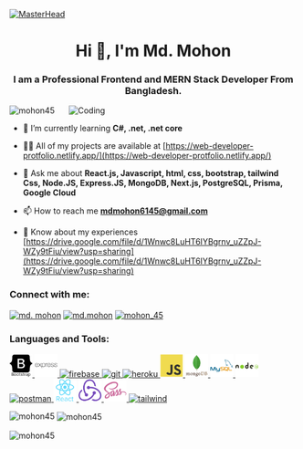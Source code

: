 [![MasterHead](https://i.ibb.co/5jfcL2y/giphy.gif)](https://rishavchanda.io)
<h1 align="center">Hi 👋, I'm Md. Mohon</h1>
<h3 align="center">I am a Professional Frontend and MERN Stack Developer From Bangladesh.</h3>
<img align="right" alt="Coding" width="400" src="https://cdn.dribbble.com/users/1059583/screenshots/4171367/coding-freak.gif">

<p align="left"> <img src="https://komarev.com/ghpvc/?username=mohon45&label=Profile%20views&color=0e75b6&style=flat" alt="mohon45" /> </p>

- 🌱 I’m currently learning **C#, .net, .net core**

- 👨‍💻 All of my projects are available at [https://web-developer-protfolio.netlify.app/](https://web-developer-protfolio.netlify.app/)

- 💬 Ask me about **React.js, Javascript, html, css, bootstrap, tailwind Css, Node.JS, Express.JS, MongoDB, Next.js, PostgreSQL, Prisma, Google Cloud**

- 📫 How to reach me **mdmohon6145@gmail.com**

- 📄 Know about my experiences [https://drive.google.com/file/d/1Wnwc8LuHT6IYBgrnv_uZZpJ-WZy9tFiu/view?usp=sharing](https://drive.google.com/file/d/1Wnwc8LuHT6IYBgrnv_uZZpJ-WZy9tFiu/view?usp=sharing)

<h3 align="left">Connect with me:</h3>
<p align="left">
<a href="https://linkedin.com/in/md. mohon" target="blank"><img align="center" src="https://raw.githubusercontent.com/rahuldkjain/github-profile-readme-generator/master/src/images/icons/Social/linked-in-alt.svg" alt="md. mohon" height="30" width="40" /></a>
<a href="https://fb.com/md.mohon" target="blank"><img align="center" src="https://raw.githubusercontent.com/rahuldkjain/github-profile-readme-generator/master/src/images/icons/Social/facebook.svg" alt="md.mohon" height="30" width="40" /></a>
<a href="https://instagram.com/mohon_45" target="blank"><img align="center" src="https://raw.githubusercontent.com/rahuldkjain/github-profile-readme-generator/master/src/images/icons/Social/instagram.svg" alt="mohon_45" height="30" width="40" /></a>
</p>

<h3 align="left">Languages and Tools:</h3>
<p align="left"> <a href="https://getbootstrap.com" target="_blank" rel="noreferrer"> <img src="https://raw.githubusercontent.com/devicons/devicon/master/icons/bootstrap/bootstrap-plain-wordmark.svg" alt="bootstrap" width="40" height="40"/> </a> <a href="https://expressjs.com" target="_blank" rel="noreferrer"> <img src="https://raw.githubusercontent.com/devicons/devicon/master/icons/express/express-original-wordmark.svg" alt="express" width="40" height="40"/> </a> <a href="https://firebase.google.com/" target="_blank" rel="noreferrer"> <img src="https://www.vectorlogo.zone/logos/firebase/firebase-icon.svg" alt="firebase" width="40" height="40"/> </a> <a href="https://git-scm.com/" target="_blank" rel="noreferrer"> <img src="https://www.vectorlogo.zone/logos/git-scm/git-scm-icon.svg" alt="git" width="40" height="40"/> </a> <a href="https://heroku.com" target="_blank" rel="noreferrer"> <img src="https://www.vectorlogo.zone/logos/heroku/heroku-icon.svg" alt="heroku" width="40" height="40"/> </a> <a href="https://developer.mozilla.org/en-US/docs/Web/JavaScript" target="_blank" rel="noreferrer"> <img src="https://raw.githubusercontent.com/devicons/devicon/master/icons/javascript/javascript-original.svg" alt="javascript" width="40" height="40"/> </a> <a href="https://www.mongodb.com/" target="_blank" rel="noreferrer"> <img src="https://raw.githubusercontent.com/devicons/devicon/master/icons/mongodb/mongodb-original-wordmark.svg" alt="mongodb" width="40" height="40"/> </a> <a href="https://www.mysql.com/" target="_blank" rel="noreferrer"> <img src="https://raw.githubusercontent.com/devicons/devicon/master/icons/mysql/mysql-original-wordmark.svg" alt="mysql" width="40" height="40"/> </a> <a href="https://nodejs.org" target="_blank" rel="noreferrer"> <img src="https://raw.githubusercontent.com/devicons/devicon/master/icons/nodejs/nodejs-original-wordmark.svg" alt="nodejs" width="40" height="40"/> </a> <a href="https://postman.com" target="_blank" rel="noreferrer"> <img src="https://www.vectorlogo.zone/logos/getpostman/getpostman-icon.svg" alt="postman" width="40" height="40"/> </a> <a href="https://reactjs.org/" target="_blank" rel="noreferrer"> <img src="https://raw.githubusercontent.com/devicons/devicon/master/icons/react/react-original-wordmark.svg" alt="react" width="40" height="40"/> </a> <a href="https://redux.js.org" target="_blank" rel="noreferrer"> <img src="https://raw.githubusercontent.com/devicons/devicon/master/icons/redux/redux-original.svg" alt="redux" width="40" height="40"/> </a> <a href="https://sass-lang.com" target="_blank" rel="noreferrer"> <img src="https://raw.githubusercontent.com/devicons/devicon/master/icons/sass/sass-original.svg" alt="sass" width="40" height="40"/> </a> <a href="https://tailwindcss.com/" target="_blank" rel="noreferrer"> <img src="https://www.vectorlogo.zone/logos/tailwindcss/tailwindcss-icon.svg" alt="tailwind" width="40" height="40"/> </a> </p>

<p><img align="left" src="https://github-readme-stats.vercel.app/api/top-langs?username=mohon45&show_icons=true&locale=en&layout=compact" alt="mohon45" /></p>

<p>&nbsp;<img align="center" src="https://github-readme-stats.vercel.app/api?username=mohon45&show_icons=true&locale=en" alt="mohon45" /></p>

<p><img align="center" src="https://github-readme-streak-stats.herokuapp.com/?user=mohon45&" alt="mohon45" /></p>
